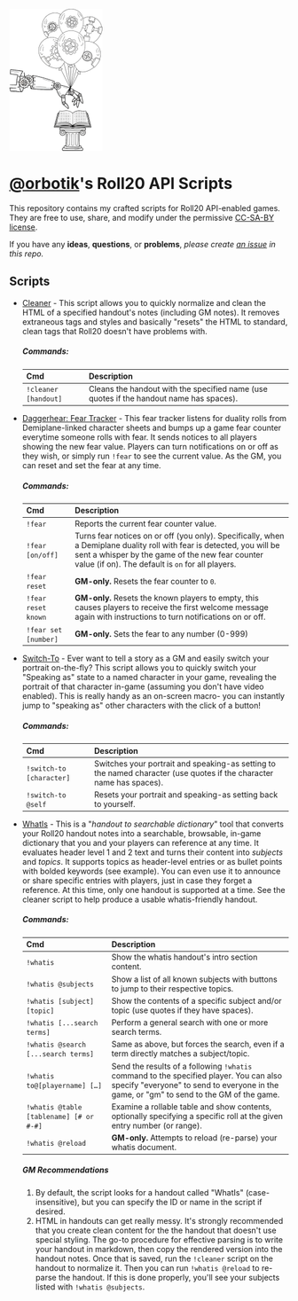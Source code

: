 ![Robotic arm flipping book pages, held up by balloons](.repo.png)
# [@orbotik](https://app.roll20.net/users/12231884/orbotik)'s Roll20 API Scripts
This repository contains my crafted scripts for Roll20 API-enabled games. They are free to use, share, and modify under
the permissive [CC-SA-BY license](LICENSE).

If you have any **ideas**, **questions**, or **problems**, *please create [an issue](https://github.com/orbotik/roll20-scripts/issues) in this repo.*

## Scripts
- [Cleaner](cleaner.js) - This script allows you to quickly normalize and clean the HTML of a specified handout's notes (including GM notes). It removes extraneous tags and styles and basically "resets" the HTML to standard, clean tags that Roll20 doesn't have problems with.
  ##### Commands:
  | Cmd | Description |
  |:-|:-|
  | `!cleaner [handout]` | Cleans the handout with the specified name (use quotes if the handout name has spaces). |
- [Daggerhear: Fear Tracker](daggerheart-fear.js) - This fear tracker listens for duality rolls from Demiplane-linked character sheets and bumps up a game fear counter everytime someone rolls with fear. It sends notices to all players showing the new fear value.
  Players can turn notifications on or off as they wish, or simply run `!fear` to see the current value. As the GM, you can reset and set the fear at any time.
  ##### Commands:
  | Cmd | Description |
  |:-|:-|
  | `!fear` | Reports the current fear counter value. |
  | `!fear [on/off]` | Turns fear notices on or off (you only). Specifically, when a Demiplane duality roll with fear is detected, you will be sent a whisper by the game of the new fear counter value (if on). The default is `on` for all players. |
  | `!fear reset` | **GM-only.** Resets the fear counter to `0`. |
  | `!fear reset known` | **GM-only.** Resets the known players to empty, this causes players to receive the first welcome message again with instructions to turn notifications on or off. |
  | `!fear set [number]` | **GM-only.** Sets the fear to any number (0-999) |
- [Switch-To](switch-to.js) - Ever want to tell a story as a GM and easily switch your portrait on-the-fly? This script allows you to quickly switch your "Speaking as" state to a named character in your game, revealing the portrait of that character in-game (assuming you don't have video enabled). This is really handy as an on-screen macro- you can instantly jump to "speaking as" other characters with the click of a button!
  ##### Commands:
  | Cmd | Description |
  |:-|:-|
  | `!switch-to [character]` | Switches your portrait and speaking-as setting to the named character (use quotes if the character name has spaces). |
  | `!switch-to @self` | Resets your portrait and speaking-as setting back to yourself. |
- [WhatIs](whatis/whatis.js) - This is a "*handout to searchable dictionary*" tool that converts your Roll20 handout notes into a searchable, browsable, in-game dictionary that you and your players can reference at any time. It evaluates header level 1 and 2 text and turns their content into *subjects* and *topics*. It supports topics as header-level entries or as bullet points with bolded keywords (see example).
  You can even use it to announce or share specific entries with players, just in case they forget a reference. At this time, only one handout is supported at a time. See the cleaner script to help produce a usable whatis-friendly handout.    
  ##### Commands:
  | Cmd | Description |
  |:-|:-|
  | `!whatis` | Show the whatis handout's intro section content. |
  | `!whatis @subjects` | Show a list of all known subjects with buttons to jump to their respective topics. |
  | `!whatis [subject] [topic]` | Show the contents of a specific subject and/or topic (use quotes if they have spaces). |
  | `!whatis [...search terms]` | Perform a general search with one or more search terms. |
  | `!whatis @search [...search terms]` | Same as above, but forces the search, even if a term directly matches a subject/topic. |
  | `!whatis to@[playername] […]` | Send the results of a following `!whatis` command to the specified player. You can also specify "everyone" to send to everyone in the game, or "gm" to send to the GM of the game. |
  | `!whatis @table [tablename] [# or #-#]` | Examine a rollable table and show contents, optionally specifying a specific roll at the given entry number (or range). |
  | `!whatis @reload` | **GM-only.** Attempts to reload (re-parse) your whatis document. 
  ##### GM Recommendations
  1. By default, the script looks for a handout called "WhatIs" (case-insensitive), but you can specify the ID or name in the script if desired.
  2. HTML in handouts can get really messy. It's strongly recommended that you create clean content for the the handout that doesn't use special styling. The go-to procedure for effective parsing is to write your handout in markdown, then copy the rendered version into the handout notes. Once that is saved, run the `!cleaner` script on the handout to normalize it. Then you can run `!whatis @reload` to re-parse the handout. If this is done properly, you'll see your subjects listed with `!whatis @subjects`.
